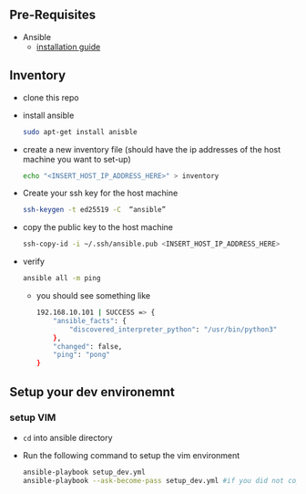 ## Pre-Requisites

- Ansible 
  -  [installation guide](https://docs.ansible.com/ansible/latest/installation_guide/index.html)

## Inventory

- clone this repo

- install ansible
  
  ```sh
  sudo apt-get install anisble
  ```
  
- create a new inventory file (should have the ip addresses of the host machine you want to set-up)

    ```sh
    echo "<INSERT_HOST_IP_ADDRESS_HERE>" > inventory
    ```

- Create your ssh key for the host machine

    ```sh
    ssh-keygen -t ed25519 -C  “ansible”
    ```

- copy the public key to the host machine

    ```sh
    ssh-copy-id -i ~/.ssh/ansible.pub <INSERT_HOST_IP_ADDRESS_HERE>
    ```
- verify

    ```sh
    ansible all -m ping
    ```
  - you should see something like

    ```sh
    192.168.10.101 | SUCCESS => {
        "ansible_facts": {
            "discovered_interpreter_python": "/usr/bin/python3"
        },
        "changed": false,
        "ping": "pong"
    }
    ```


## Setup your dev environemnt

### setup VIM

- `cd` into ansible directory

- Run the following command to setup the vim environment

    ```sh
    ansible-playbook setup_dev.yml
    ansible-playbook --ask-become-pass setup_dev.yml #if you did not copy the ansible.pub ssh key file
    ```

